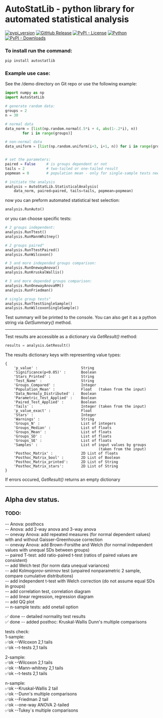 # AutoStatLib - python library for automated statistical analysis

[![pypi_version](https://img.shields.io/pypi/v/AutoStatLib?label=PyPI&color=green)](https://pypi.org/project/AutoStatLib)
[![GitHub Release](https://img.shields.io/github/v/release/konung-yaropolk/AutoStatLib?label=GitHub&color=green&link=https%3A%2F%2Fgithub.com%2Fkonung-yaropolk%2FAutoStatLib)](https://github.com/konung-yaropolk/AutoStatLib)
[![PyPI - License](https://img.shields.io/pypi/l/AutoStatLib)](https://pypi.org/project/AutoStatLib)
[![Python](https://img.shields.io/badge/Python-v3.10%5E-green?logo=python)](https://pypi.org/project/AutoStatLib)
[![PyPI - Downloads](https://img.shields.io/pypi/dm/AutoStatLib?label=PyPI%20stats&color=blue)](https://pypi.org/project/AutoStatLib)

### To install run the command:

```bash
pip install autostatlib
```

### Example use case:

See the /demo directory on Git repo or
use the following example:

```python
import numpy as np
import AutoStatLib

# generate random data:
groups = 2
n = 30

# normal data
data_norm = [list(np.random.normal(.5*i + 4, abs(1-.2*i), n))
        for i in range(groups)]

# non-normal data
data_uniform = [list(np.random.uniform(i+3, i+1, n)) for i in range(groups)]


# set the parameters:
paired = False     # is groups dependent or not
tails = 2          # two-tailed or one-tailed result
popmean = 0        # population mean - only for single-sample tests needed

# initiate the analysis
analysis = AutoStatLib.StatisticalAnalysis(
    data_norm, paired=paired, tails=tails, popmean=popmean)
```

now you can preform automated statistical test selection:

```python
analysis.RunAuto()
```

or you can choose specific tests:

```python
# 2 groups independent:
analysis.RunTtest()
analysis.RunMannWhitney()

# 2 groups paired"
analysis.RunTtestPaired()
analysis.RunWilcoxon()

# 3 and more independed groups comparison:
analysis.RunOnewayAnova()
analysis.RunKruskalWallis()

# 3 and more depended groups comparison:
analysis.RunOnewayAnovaRM()
analysis.RunFriedman()

# single group tests"
analysis.RunTtestSingleSample()
analysis.RunWilcoxonSingleSample()
```

Test summary will be printed to the console.
You can also get it as a python string via *GetSummary()* method.

---

Test results are accessible as a dictionary via *GetResult()* method:

```python
results = analysis.GetResult()
```

The results dictionary keys with representing value types:

```
{
    'p_value' :                    String
    'Significance(p<0.05)' :       Boolean
    'Stars_Printed' :              String
    'Test_Name' :                  String
    'Groups_Compared' :            Integer
    'Population_Mean' :            Float   (taken from the input)
    'Data_Normaly_Distributed' :   Boolean
    'Parametric_Test_Applied' :    Boolean
    'Paired_Test_Applied' :        Boolean
    'Tails' :                      Integer (taken from the input)
    'p_value_exact' :              Float
    'Stars' :                      Integer
    'Warnings' :                   String
    'Groups_N' :                   List of integers
    'Groups_Median' :              List of floats
    'Groups_Mean' :                List of floats
    'Groups_SD' :                  List of floats
    'Groups_SE' :                  List of floats
    'Samples' :                    List of input values by groups
                                           (taken from the input)
    'Posthoc_Matrix' :             2D List of floats
    'Posthoc_Matrix_bool' :        2D List of Boolean
    'Posthoc_Matrix_printed':      2D List of String
    'Posthoc_Matrix_stars':        2D List of String
}
```

If errors occured, *GetResult()* returns an empty dictionary

---

## Alpha dev status.

### TODO:

-- Anova: posthocs  
-- Anova: add 2-way anova and 3-way anova  
-- onevay Anova: add repeated measures (for normal dependent values) with and without Gaisser-Greenhouse correction  
-- onevay Anova: add Brown-Forsithe and Welch (for normal independent values with unequal SDs between groups)  
-- paired T-test: add ratio-paired t-test (ratios of paired values are consistent)  
-- add Welch test (for norm data unequal variances)  
-- add Kolmogorov-smirnov test (unpaired nonparametric 2 sample, compare cumulative distributions)  
-- add independent t-test with Welch correction (do not assume equal SDs in groups)  
-- add correlation test, correlation diagram  
-- add linear regression, regression diagram  
-- add QQ plot  
-- n-sample tests: add onetail option  

✅ done -- detailed normality test results  
✅ done -- added posthoc: Kruskal-Wallis Dunn's multiple comparisons  

tests check:  
1-sample:  
✅ok --Wilcoxon 2,1 tails  
✅ok --t-tests 2,1 tails  

2-sample:  
✅ok --Wilcoxon 2,1 tails  
✅ok --Mann-whitney 2,1 tails  
✅ok --t-tests 2,1 tails  

n-sample:  
✅ok --Kruskal-Wallis 2 tail  
✅ok --Dunn's multiple comparisons  
✅ok --Friedman 2 tail  
✅ok --one-way ANOVA 2-tailed  
✅ok --Tukey`s multiple comparisons  
